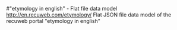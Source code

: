 #"etymology in english" - Flat file data model
http://en.recuweb.com/etymology/
Flat JSON file data model of the recuweb portal "etymology in english"
